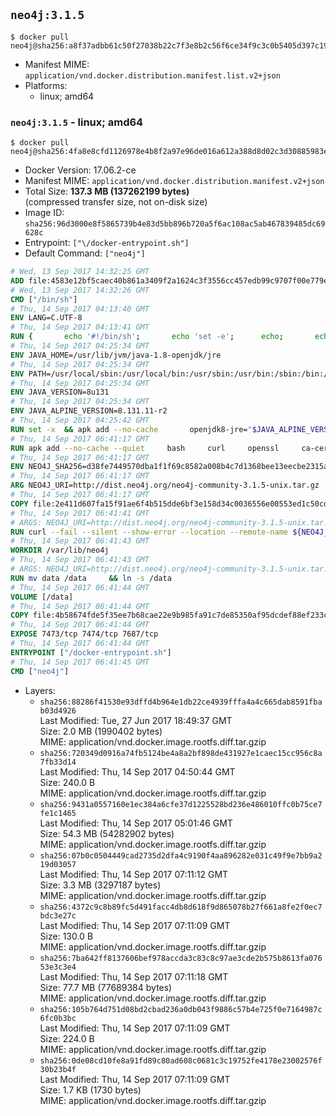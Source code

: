 ## `neo4j:3.1.5`

```console
$ docker pull neo4j@sha256:a8f37adbb61c50f27038b22c7f3e8b2c56f6ce34f9c3c0b5405d397c1934cd12
```

-	Manifest MIME: `application/vnd.docker.distribution.manifest.list.v2+json`
-	Platforms:
	-	linux; amd64

### `neo4j:3.1.5` - linux; amd64

```console
$ docker pull neo4j@sha256:4fa8e8cfd1126978e4b8f2a97e96de016a612a388d8d02c3d30885983e7ddc21
```

-	Docker Version: 17.06.2-ce
-	Manifest MIME: `application/vnd.docker.distribution.manifest.v2+json`
-	Total Size: **137.3 MB (137262199 bytes)**  
	(compressed transfer size, not on-disk size)
-	Image ID: `sha256:96d3000e8f5865739b4e83d5bb896b720a5f6ac108ac5ab467839485dc69628c`
-	Entrypoint: `["\/docker-entrypoint.sh"]`
-	Default Command: `["neo4j"]`

```dockerfile
# Wed, 13 Sep 2017 14:32:25 GMT
ADD file:4583e12bf5caec40b861a3409f2a1624c3f3556cc457edb99c9707f00e779e45 in / 
# Wed, 13 Sep 2017 14:32:26 GMT
CMD ["/bin/sh"]
# Thu, 14 Sep 2017 04:13:40 GMT
ENV LANG=C.UTF-8
# Thu, 14 Sep 2017 04:13:41 GMT
RUN { 		echo '#!/bin/sh'; 		echo 'set -e'; 		echo; 		echo 'dirname "$(dirname "$(readlink -f "$(which javac || which java)")")"'; 	} > /usr/local/bin/docker-java-home 	&& chmod +x /usr/local/bin/docker-java-home
# Thu, 14 Sep 2017 04:25:34 GMT
ENV JAVA_HOME=/usr/lib/jvm/java-1.8-openjdk/jre
# Thu, 14 Sep 2017 04:25:34 GMT
ENV PATH=/usr/local/sbin:/usr/local/bin:/usr/sbin:/usr/bin:/sbin:/bin:/usr/lib/jvm/java-1.8-openjdk/jre/bin:/usr/lib/jvm/java-1.8-openjdk/bin
# Thu, 14 Sep 2017 04:25:34 GMT
ENV JAVA_VERSION=8u131
# Thu, 14 Sep 2017 04:25:34 GMT
ENV JAVA_ALPINE_VERSION=8.131.11-r2
# Thu, 14 Sep 2017 04:25:42 GMT
RUN set -x 	&& apk add --no-cache 		openjdk8-jre="$JAVA_ALPINE_VERSION" 	&& [ "$JAVA_HOME" = "$(docker-java-home)" ]
# Thu, 14 Sep 2017 06:41:17 GMT
RUN apk add --no-cache --quiet     bash     curl     openssl     ca-certificates
# Thu, 14 Sep 2017 06:41:17 GMT
ENV NEO4J_SHA256=d38fe7449570dba1f1f69c8582a008b4c7d1368bee13eecbe2315a807b204908 NEO4J_TARBALL=neo4j-community-3.1.5-unix.tar.gz
# Thu, 14 Sep 2017 06:41:17 GMT
ARG NEO4J_URI=http://dist.neo4j.org/neo4j-community-3.1.5-unix.tar.gz
# Thu, 14 Sep 2017 06:41:17 GMT
COPY file:2e411d607fa15f91ae6f4b515dde6bf3e158d34c0036556e00553ed1c50cd63d in /tmp/ 
# Thu, 14 Sep 2017 06:41:41 GMT
# ARGS: NEO4J_URI=http://dist.neo4j.org/neo4j-community-3.1.5-unix.tar.gz
RUN curl --fail --silent --show-error --location --remote-name ${NEO4J_URI}     && echo "${NEO4J_SHA256}  ${NEO4J_TARBALL}" | sha256sum -csw -     && tar --extract --file ${NEO4J_TARBALL} --directory /var/lib     && mv /var/lib/neo4j-* /var/lib/neo4j     && rm ${NEO4J_TARBALL}
# Thu, 14 Sep 2017 06:41:43 GMT
WORKDIR /var/lib/neo4j
# Thu, 14 Sep 2017 06:41:43 GMT
# ARGS: NEO4J_URI=http://dist.neo4j.org/neo4j-community-3.1.5-unix.tar.gz
RUN mv data /data     && ln -s /data
# Thu, 14 Sep 2017 06:41:44 GMT
VOLUME [/data]
# Thu, 14 Sep 2017 06:41:44 GMT
COPY file:4b58674fde5f35ee7b68cae22e9b985fa91c7de85350af95dcdef88ef233c3d6 in /docker-entrypoint.sh 
# Thu, 14 Sep 2017 06:41:44 GMT
EXPOSE 7473/tcp 7474/tcp 7687/tcp
# Thu, 14 Sep 2017 06:41:44 GMT
ENTRYPOINT ["/docker-entrypoint.sh"]
# Thu, 14 Sep 2017 06:41:45 GMT
CMD ["neo4j"]
```

-	Layers:
	-	`sha256:88286f41530e93dffd4b964e1db22ce4939fffa4a4c665dab8591fbab03d4926`  
		Last Modified: Tue, 27 Jun 2017 18:49:37 GMT  
		Size: 2.0 MB (1990402 bytes)  
		MIME: application/vnd.docker.image.rootfs.diff.tar.gzip
	-	`sha256:720349d0916a74fb5124be4a8a2bf898de431927e1caec15cc956c8a7fb33d14`  
		Last Modified: Thu, 14 Sep 2017 04:50:44 GMT  
		Size: 240.0 B  
		MIME: application/vnd.docker.image.rootfs.diff.tar.gzip
	-	`sha256:9431a0557160e1ec384a6cfe37d1225528bd236e486010ffc0b75ce7fe1c1465`  
		Last Modified: Thu, 14 Sep 2017 05:01:46 GMT  
		Size: 54.3 MB (54282902 bytes)  
		MIME: application/vnd.docker.image.rootfs.diff.tar.gzip
	-	`sha256:07b0c0504449cad2735d2dfa4c9190f4aa896282e031c49f9e7bb9a219d03057`  
		Last Modified: Thu, 14 Sep 2017 07:11:12 GMT  
		Size: 3.3 MB (3297187 bytes)  
		MIME: application/vnd.docker.image.rootfs.diff.tar.gzip
	-	`sha256:4372c9c8b89fc5d491facc4db8d618f9d865078b27f661a8fe2f0ec7bdc3e27c`  
		Last Modified: Thu, 14 Sep 2017 07:11:09 GMT  
		Size: 130.0 B  
		MIME: application/vnd.docker.image.rootfs.diff.tar.gzip
	-	`sha256:7ba642ff8137606bef978accda3c83c8c97ae3cde2b575b8613fa07653e3c3e4`  
		Last Modified: Thu, 14 Sep 2017 07:11:18 GMT  
		Size: 77.7 MB (77689384 bytes)  
		MIME: application/vnd.docker.image.rootfs.diff.tar.gzip
	-	`sha256:105b764d751d08bd2cbad236a0db043f9886c57b4e725f0e7164987c6fc0b3bc`  
		Last Modified: Thu, 14 Sep 2017 07:11:09 GMT  
		Size: 224.0 B  
		MIME: application/vnd.docker.image.rootfs.diff.tar.gzip
	-	`sha256:0de08cd10fe8a91fd89c80ad608c0681c3c19752fe4178e23002576f30b23b4f`  
		Last Modified: Thu, 14 Sep 2017 07:11:09 GMT  
		Size: 1.7 KB (1730 bytes)  
		MIME: application/vnd.docker.image.rootfs.diff.tar.gzip
